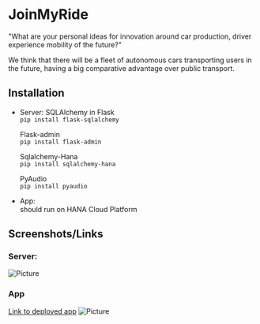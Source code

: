 # JoinMyRide

"What are your personal ideas for innovation around car production, driver experience mobility of the future?"  

We think that there will be a fleet of autonomous cars transporting users in the future, having a big comparative advantage over public transport.

## Installation

- Server:
    SQLAlchemy in Flask  
    `pip install flask-sqlalchemy`
    
    Flask-admin  
    `pip install flask-admin`
    
    Sqlalchemy-Hana  
    `pip install sqlalchemy-hana`
    
    PyAudio  
    `pip install pyaudio`

- App:  
    should run on HANA Cloud Platform

## Screenshots/Links
### Server:  
![Picture](http://i.imgur.com/mmiQc03.jpg)

### App
[Link to deployed app](https://joinmyride-p1861604418trial.dispatcher.hanatrial.ondemand.com)
![Picture](http://i.imgur.com/cdTW13B.png)
